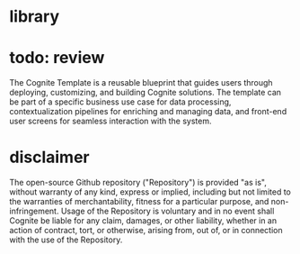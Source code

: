 # library
# todo: review
The Cognite Template is a reusable blueprint that guides users through deploying, customizing, and building Cognite solutions. The template can be part of a specific business use case for data processing, contextualization pipelines for enriching and managing data, and front-end user screens for seamless interaction with the system.


# disclaimer

The open-source Github repository ("Repository") is provided "as is", without warranty of any kind, express or implied, including but not limited to the warranties of merchantability, fitness for a particular purpose, and non-infringement. Usage of the Repository is voluntary and in no event shall Cognite be liable for any claim, damages, or other liability, whether in an action of contract, tort, or otherwise, arising from, out of, or in connection with the use of the Repository.
